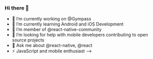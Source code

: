 ### Hi there 👋

- 🔭 I’m currently working on @Gympass
- 🌱 I’m currently learning Android and iOS Development
- 👯 I’m member of @react-native-community
- 🤔 I’m looking for help with mobile developers contributing to open source projects
- 💬 Ask me about @react-native, @react
- ⚡ JavaScript and mobile enthusiast
-->
